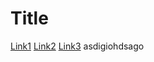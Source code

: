 # Title
[Link1](https://mail.google.com/)
[Link2](https://www.youtube.com/)
[Link3](https://www.google.com/)
[]()
asdigiohdsago